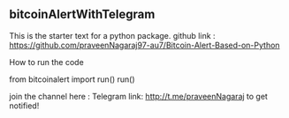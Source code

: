 ## bitcoinAlertWithTelegram
This is the starter text for a python package.
github link : https://github.com/praveenNagaraj97-au7/Bitcoin-Alert-Based-on-Python

How to run the code

from bitcoinalert import run()
run()


join the channel here : Telegram link: http://t.me/praveenNagaraj to get notified!